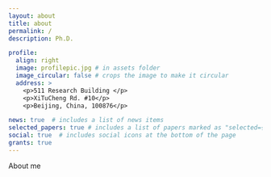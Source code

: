 ```yaml
---
layout: about
title: about
permalink: /
description: Ph.D.

profile:
  align: right
  image: profilepic.jpg # in assets folder
  image_circular: false # crops the image to make it circular
  address: >
    <p>511 Research Building </p>
    <p>XiTuCheng Rd. #10</p>
    <p>Beijing, China, 100876</p>

news: true  # includes a list of news items
selected_papers: true # includes a list of papers marked as "selected={true}"
social: true  # includes social icons at the bottom of the page
grants: true
---
```


About me
